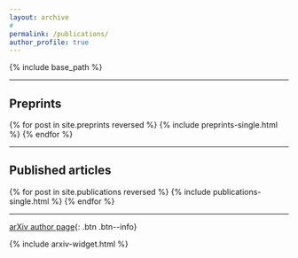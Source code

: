 ```yaml
---
layout: archive
#
permalink: /publications/
author_profile: true
---
```


{% include base_path %}

***
Preprints
-------

{% for post in site.preprints reversed %}
  {% include preprints-single.html %}
{% endfor %}

***
Published articles
--------

{% for post in site.publications reversed %}
  {% include publications-single.html %}
{% endfor %}

***

[arXiv author page](https://arxiv.org/a/narayanchowdhury_a_1.html){: .btn .btn--info}

{% include arxiv-widget.html %}
